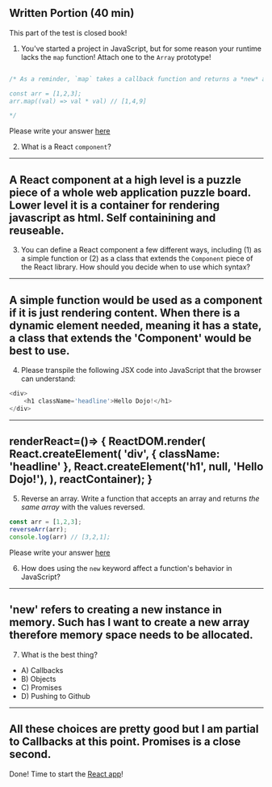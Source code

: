 ## Written Portion (40 min)
This part of the test is closed book!

1. You've started a project in JavaScript, but for some reason your runtime lacks the `map` function! Attach one to the `Array` prototype!

```js

/* As a reminder, `map` takes a callback function and returns a *new* array, with each new value created by the output of the callback function. So:

const arr = [1,2,3];
arr.map((val) => val * val) // [1,4,9]

*/

```

Please write your answer [here](./map.js)

2. What is a React `component`?

---
A React component at a high level is a puzzle piece of a whole web application puzzle board. Lower level it is a container for rendering javascript as html. Self containining and reuseable. 
---

3. You can define a React component a few different ways, including (1) as a simple function or (2) as a class that extends the `Component` piece of the React library. How should you decide when to use which syntax?

---
A simple function would be used as a component if it is just rendering content. When there is a dynamic element needed, meaning it has a state, a class that extends the 'Component' would be best to use. 
---

4. Please transpile the following JSX code into JavaScript that the browser can understand:

```js
<div>
    <h1 className='headline'>Hello Dojo!</h1>
</div>
```

---
renderReact=()=> {
            ReactDOM.render(
                React.createElement(
                    'div', {
                        className: 'headline'
                    },
                    React.createElement('h1', null, 'Hello Dojo!'),
                ),
                reactContainer);
        }
---

5. Reverse an array. Write a function that accepts an array and returns *the same array* with the values reversed.

```js
const arr = [1,2,3];
reverseArr(arr);
console.log(arr) // [3,2,1];
```

Please write your answer [here](./reverseArr.js)

6. How does using the `new` keyword affect a function's behavior in JavaScript?

---
'new' refers to creating a new instance in memory. Such has I want to create a new array therefore memory space needs to be allocated.
---

7. What is the best thing?
* A) Callbacks
* B) Objects
* C) Promises
* D) Pushing to Github

---
All these choices are pretty good but I am partial to Callbacks at this point. Promises is a close second. 
---

Done! Time to start the [React app](./app-details.md)!